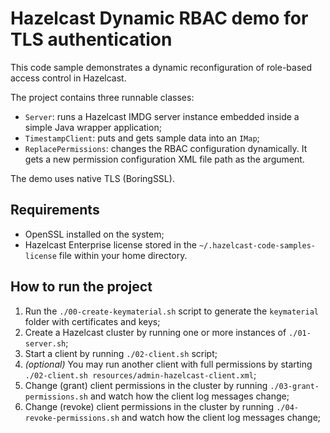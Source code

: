 # Hazelcast Dynamic RBAC demo for TLS authentication

This code sample demonstrates a dynamic reconfiguration of role-based access control in Hazelcast.

The project contains three runnable classes:
* `Server`: runs a Hazelcast IMDG server instance embedded inside a simple Java wrapper application;
* `TimestampClient`: puts and gets sample data into an `IMap`;
* `ReplacePermissions`: changes the RBAC configuration dynamically. It gets a new permission configuration XML file path as the argument.

The demo uses native TLS (BoringSSL).

## Requirements

* OpenSSL installed on the system;
* Hazelcast Enterprise license stored in the `~/.hazelcast-code-samples-license` file within your home directory.

## How to run the project

1. Run the `./00-create-keymaterial.sh` script to generate the `keymaterial` folder with certificates and keys;
1. Create a Hazelcast cluster by running one or more instances of `./01-server.sh`;
1. Start a client by running `./02-client.sh` script;
1. *(optional)* You may run another client with full permissions by starting `./02-client.sh resources/admin-hazelcast-client.xml`;
1. Change (grant) client permissions in the cluster by running `./03-grant-permissions.sh` and watch how the client log messages change;
1. Change (revoke) client permissions in the cluster by running `./04-revoke-permissions.sh` and watch how the client log messages change;
